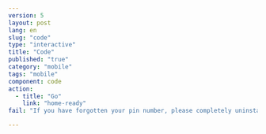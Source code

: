 ```yaml
---
version: 5
layout: post
lang: en
slug: "code"
type: "interactive"
title: "Code"
published: "true"
category: "mobile"
tags: "mobile"
component: code
action: 
  - title: "Go"
    link: "home-ready"
fail: "If you have forgotten your pin number, please completely uninstall the application and reinstall it."

---
```


